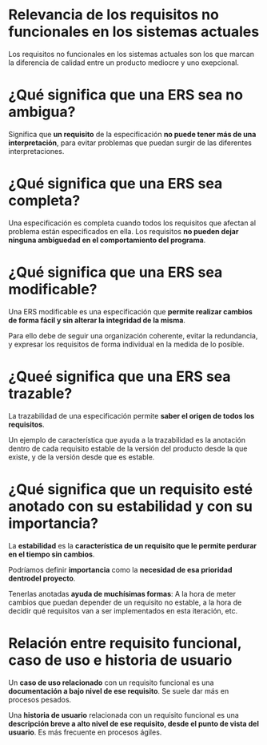 # Relevancia de los requisitos no funcionales en los sistemas actuales
Los requisitos no funcionales en los sistemas actuales son los que marcan la diferencia de calidad entre un producto mediocre y uno exepcional.

# ¿Qué significa que una ERS sea no ambigua?
Significa que **un requisito** de la especificación **no puede tener más de una interpretación**, para evitar problemas que puedan surgir de las diferentes interpretaciones.

# ¿Qué significa que una ERS sea completa?
Una especificación es completa cuando todos los requisitos que afectan al problema están especificados en ella. Los requisitos **no pueden dejar ninguna ambiguedad en el comportamiento del programa**.

# ¿Qué significa que una ERS sea modificable?
Una ERS modificable es una especificación que **permite realizar cambios de forma fácil y sin alterar la integridad de la misma**.

Para ello debe de seguir una organización coherente, evitar la redundancia, y expresar los requisitos de forma individual en la medida de lo posible.

# ¿Queé significa que una ERS sea trazable?
La trazabilidad de una especificación permite **saber el origen de todos los requisitos**.

Un ejemplo de característica que ayuda a la trazabilidad es la anotación dentro de cada requisito estable de la versión del producto desde la que existe, y de la versión desde que es estable.

# ¿Qué significa que un requisito esté anotado con su estabilidad y con su importancia?
La **estabilidad** es la **característica de un requisito que le permite perdurar en el tiempo sin cambios**.

Podríamos definir **importancia** como la **necesidad de esa prioridad dentrodel proyecto**.

Tenerlas anotadas **ayuda de muchísimas formas**: A la hora de meter cambios que puedan depender de un requisito no estable, a la hora de decidir qué requisitos van a ser implementados en esta iteración, etc.

# Relación entre requisito funcional, caso de uso e historia de usuario
Un **caso de uso relacionado** con un requisito funcional es una **documentación a bajo nivel de ese requisito**. Se suele dar más en procesos pesados.

Una **historia de usuario** relacionada con un requisito funcional es una **descripción breve a alto nivel de ese requisito, desde el punto de vista del usuario**. Es más frecuente en procesos ágiles.
